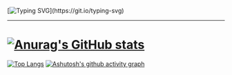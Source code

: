 [![Typing SVG](https://readme-typing-svg.demolab.com?font=DM+Sans&weight=500&size=80&pause=1000&color=5D70AD&background=071437&center=true&vCenter=true&width=1584&height=396&lines=Memory%2C+the+warder+of+the+brain.;A+good+memory+doesn't+eqaul+pale+ink.)](https://git.io/typing-svg)

---

# [![Anurag's GitHub stats](https://github-readme-stats.vercel.app/api?username=ez-neurai&theme=github_dark)](https://github.com/ez-neurai/github-readme-stats)
[![Top Langs](https://github-readme-stats-sigma-five.vercel.app/api/top-langs/?username=ez-neurai&theme=github_dark&layout=compact&card_width=500&hide=html)](https://github.com/ez-neurai/github-readme-stats)
[![Ashutosh's github activity graph](https://github-readme-activity-graph.cyclic.app/graph?username=ez-neurai&theme=tokyo-night&hide_title=true&height=400)](https://github.com/ashutosh00710/github-readme-activity-graph)

